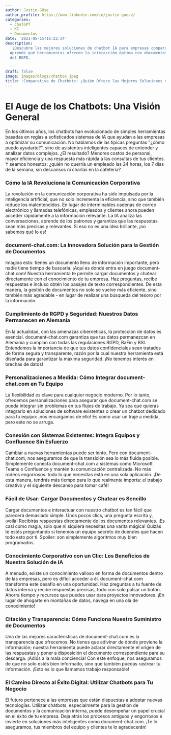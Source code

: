 ```yaml
---
author: Justin Güse
author_profile: https://www.linkedin.com/in/justin-guese/
categories:
  - ChatGPT
  - KI
  - Documentos
date: '2021-05-15T16:22:34'
description:
  '¡Descubre las mejores soluciones de chatbot IA para empresas comparadas!
  Aprende qué herramientas ofrecen la interacción óptima con documentos y el cumplimiento
  del RGPD.

  '
draft: false
image: images/blogs/chatbox.jpeg
title: 'Comparativa de Chatbots: ¿Quién Ofrece las Mejores Soluciones de IA para Empresas?'
---
```


# El Auge de los Chatbots: Una Visión General

En los últimos años, los chatbots han evolucionado de simples herramientas basadas en reglas a sofisticados sistemas de IA que ayudan a las empresas a optimizar su comunicación. No hablamos de las típicas preguntas "¿cómo puedo ayudarte?", sino de asistentes inteligentes capaces de entender y analizar datos complejos. ¿El resultado? Menores costos de personal, mayor eficiencia y una respuesta más rápida a las consultas de tus clientes. Y seamos honestos: ¿quién no querría un empleado las 24 horas, los 7 días de la semana, sin descansos ni charlas en la cafetería?

### Cómo la IA Revoluciona la Comunicación Corporativa

La revolución en la comunicación corporativa ha sido impulsada por la inteligencia artificial, que no solo incrementa la eficiencia, sino que también reduce los malentendidos. En lugar de interminables cadenas de correo electrónico y llamadas telefónicas, empleados y clientes ahora pueden acceder rápidamente a la información relevante. La IA analiza las conversaciones, aprende de los patrones y garantiza que las respuestas sean más precisas y relevantes. Si eso no es una idea brillante, ¡no sabemos qué lo es!

### document-chat.com: La Innovadora Solución para la Gestión de Documentos

Imagina esto: tienes un documento lleno de información importante, pero nadie tiene tiempo de buscarla. ¡Aquí es donde entra en juego document-chat.com! Nuestra herramienta te permite cargar documentos y chatear directamente con el conocimiento de tu empresa. Haz preguntas, recibe respuestas e incluso obtén los pasajes de texto correspondientes. De esta manera, la gestión de documentos no solo se vuelve más eficiente, sino también más agradable - en lugar de realizar una búsqueda del tesoro por la información.

### Cumplimiento de RGPD y Seguridad: Nuestros Datos Permanecen en Alemania

En la actualidad, con las amenazas cibernéticas, la protección de datos es esencial. document-chat.com garantiza que tus datos permanezcan en Alemania y cumplan con todas las regulaciones RGPD, BaFin y BSI. Entendemos la importancia de que tus datos confidenciales sean tratados de forma segura y transparente, razón por la cual nuestra herramienta está diseñada para garantizar la máxima seguridad. ¡No tenemos interés en brechas de datos!

### Personalizaciones a Medida: Cómo Integrar document-chat.com en Tu Equipo

La flexibilidad es clave para cualquier negocio moderno. Por lo tanto, ofrecemos personalizaciones para asegurar que document-chat.com se pueda integrar sin problemas en tus flujos de trabajo. Ya sea que quieras integrarlo en soluciones de software existentes o crear un chatbot dedicado para tu equipo: ¡nos encargamos de ello! Es como usar un traje a medida, pero este no se arruga.

### Conexión con Sistemas Existentes: Integra Equipos y Confluence Sin Esfuerzo

Cambiar a nuevas herramientas puede ser lento. Pero con document-chat.com, nos aseguramos de que la transición sea lo más fluida posible. Simplemente conecta document-chat.com a sistemas como Microsoft Teams o Confluence y mantén tu comunicación centralizada. No más rodeos engorrosos: todo lo que necesitas está en una sola aplicación. ¡De esta manera, tendrás más tiempo para lo que realmente importa: el trabajo creativo y el siguiente descanso para tomar café!

### Fácil de Usar: Cargar Documentos y Chatear es Sencillo

Cargar documentos e interactuar con nuestro chatbot es tan fácil que parecerá demasiado simple. Unos pocos clics, una pregunta escrita y, ¡voilà! Recibirás respuestas directamente de los documentos relevantes. ¡Es casi como magia, solo que ni siquiera necesitas una varita mágica! Quizás te estés preguntando si tenemos un equipo secreto de duendes que hacen todo esto por ti. Spoiler: son simplemente algoritmos muy bien programados.

### Conocimiento Corporativo con un Clic: Los Beneficios de Nuestra Solución de IA

A menudo, existe un conocimiento valioso en forma de documentos dentro de las empresas, pero es difícil acceder a él. document-chat.com transforma este desafío en una oportunidad. Haz preguntas a tu fuente de datos interna y recibe respuestas precisas, todo con solo pulsar un botón. Ahorra tiempo y recursos que puedes usar para proyectos innovadores. ¡En lugar de ahogarte en montañas de datos, navega en una ola de conocimiento!

### Citación y Transparencia: Cómo Funciona Nuestro Suministro de Documentos

Una de las mejores características de document-chat.com es la transparencia que ofrecemos. No tienes que adivinar de dónde proviene la información; nuestra herramienta puede aclarar directamente el origen de las respuestas y poner a disposición el documento correspondiente para su descarga. ¡Adiós a la mala conciencia! Con este enfoque, nos aseguramos de que no solo estés bien informado, sino que también puedas rastrear tu información. ¡Esto es lo que llamamos trabajo responsable!

### El Camino Directo al Éxito Digital: Utilizar Chatbots para Tu Negocio

El futuro pertenece a las empresas que están dispuestas a adoptar nuevas tecnologías. Utilizar chatbots, especialmente para la gestión de documentos y la comunicación interna, puede desempeñar un papel crucial en el éxito de tu empresa. Deja atrás los procesos antiguos y engorrosos e invierte en soluciones más inteligentes como document-chat.com. ¡Te lo aseguramos, tus miembros del equipo y clientes te lo agradecerán!
